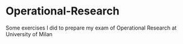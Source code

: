 # Operational-Research
Some exercises I did to prepare my exam of Operational Research at University of Milan
